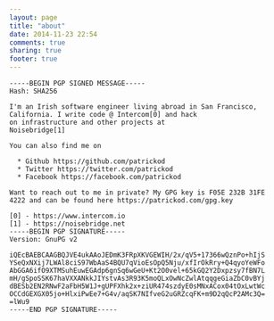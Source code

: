 ```yaml
---
layout: page
title: "about"
date: 2014-11-23 22:54
comments: true
sharing: true
footer: true
---
```


    -----BEGIN PGP SIGNED MESSAGE-----
    Hash: SHA256

    I'm an Irish software engineer living abroad in San Francisco,
    California. I write code @ Intercom[0] and hack
    on infrastructure and other projects at
    Noisebridge[1]

    You can also find me on

      * Github https://github.com/patrickod
      * Twitter https://twitter.com/patrickod
      * Facebook https://facebook.com/patrickod

    Want to reach out to me in private? My GPG key is F05E 232B 31FE
    4222 and can be found here https://patrickod.com/gpg.key

    [0] - https://www.intercom.io
    [1] - https://noisebridge.net
    -----BEGIN PGP SIGNATURE-----
    Version: GnuPG v2

    iQEcBAEBCAAGBQJVE4ukAAoJEDmK3FRpXKVGEWIH/2x/qV5+17366wQznPo+hIjS
    YSeQxNXij7LWAl8ciS97WbAaS4BQU7qVioEsOpQ5Nju/xfIrOkRry+Q4qyoYeWFo
    AbGGA6ifO9XTMSuhEuwEGAdp6gnSq6wGeU+Kt2O0vel+65kGQ2Y2Dxpzsy7fBN7L
    mH/gSpoSSK67haVXXANkkJIYstvAs3R93K5moQLxOwNcZwlAtqqgeGiaZbC0vBYj
    dBESb2EN2RNwF2aFbH5W1J+gUPFXhk2x+ziUR474szdyE0sMNxACox04tOxLwtWc
    OCCdGEXGX05jo+HlxiPwEe7+G4v/aqSK7NIfveG2uGRZcqFK+m9D2qQcP2AMc3Q=
    =lWu9
    -----END PGP SIGNATURE-----
